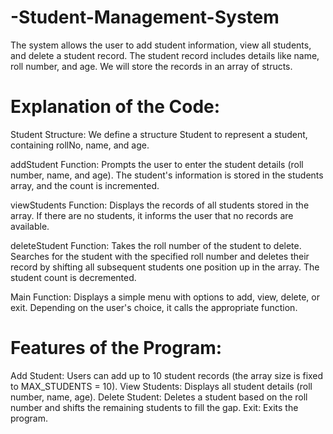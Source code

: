 # -Student-Management-System
The system allows the user to add student information, view all students, and delete a student record. The student record includes details like name, roll number, and age. We will store the records in an array of structs.

# Explanation of the Code:
Student Structure:
We define a structure Student to represent a student, containing rollNo, name, and age.

addStudent Function:
Prompts the user to enter the student details (roll number, name, and age).
The student's information is stored in the students array, and the count is incremented.

viewStudents Function:
Displays the records of all students stored in the array.
If there are no students, it informs the user that no records are available.

deleteStudent Function:
Takes the roll number of the student to delete.
Searches for the student with the specified roll number and deletes their record by shifting all subsequent students one position up in the array.
The student count is decremented.

Main Function:
Displays a simple menu with options to add, view, delete, or exit.
Depending on the user's choice, it calls the appropriate function.

# Features of the Program:
Add Student: Users can add up to 10 student records (the array size is fixed to MAX_STUDENTS = 10).
View Students: Displays all student details (roll number, name, age).
Delete Student: Deletes a student based on the roll number and shifts the remaining students to fill the gap.
Exit: Exits the program.

